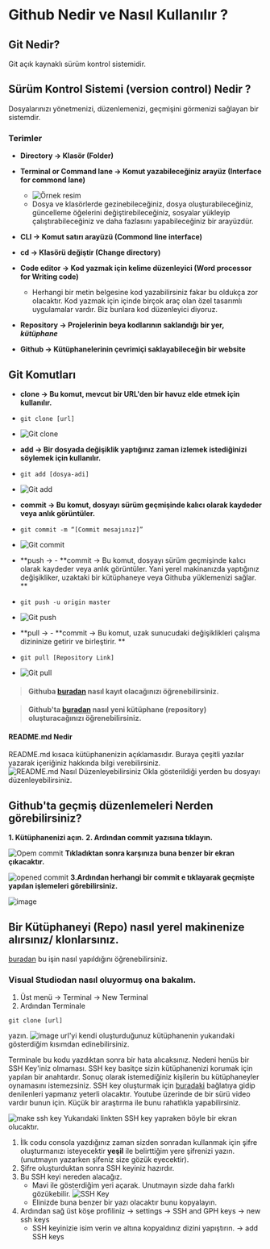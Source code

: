 # Github Nedir ve Nasıl Kullanılır ?

## Git Nedir?
Git açık kaynaklı sürüm kontrol sistemidir.

## Sürüm Kontrol Sistemi (version control) Nedir ?
Dosyalarınızı yönetmenizi, düzenlemenizi, geçmişini görmenizi sağlayan bir sistemdir.

### Terimler
- **Directory -> Klasör (Folder)**
- **Terminal or Command lane -> Komut yazabileceğiniz arayüz (Interface for commond lane)**

  -  ![Örnek resim](https://www.mfitzp.com/images/method/1472/GitBranchName_1.png)
  -  Dosya ve klasörlerde gezinebileceğiniz, dosya oluşturabileceğiniz, güncelleme öğelerini değiştirebileceğiniz, sosyalar yükleyip çalıştırabileceğiniz ve daha fazlasını yapabileceğiniz bir arayüzdür.
- **CLI -> Komut satırı arayüzü (Commond line interface)**
- **cd -> Klasörü değiştir (Change directory)**
- **Code editor -> Kod yazmak için kelime düzenleyici (Word processor for Writing code)**
  - Herhangi bir metin belgesine kod yazabilirsiniz fakar bu oldukça zor olacaktır. Kod yazmak için içinde birçok araç olan özel tasarımlı uygulamalar vardır. Biz bunlara kod düzenleyici diyoruz.
- **Repository -> Projelerinin beya kodlarının saklandığı bir yer, _kütüphane_**
- **Github -> Kütüphanelerinin çevrimiçi saklayabileceğin bir website**

## Git Komutları
- **clone -> Bu komut, mevcut bir URL'den bir havuz elde etmek için kullanılır.**
- ```console
  git clone [url]
  ```
-  ![Git clone](https://linuxteaching.com/storage/img/images_4/git_clone_ssh.png)

- **add -> Bir dosyada değişiklik yaptığınız zaman izlemek istediğinizi söylemek için kullanılır.**
- ```console
  git add [dosya-adi]
  ```
 -  ![Git add](https://www.arubacloud.com/getattachment/Tutorials/List-of-Tutorial/January-2020/Installation-and-first-steps-with-Git/image3.png.aspx;)
 
 - **commit -> Bu komut, dosyayı sürüm geçmişinde kalıcı olarak kaydeder veya anlık görüntüler.**
- ```console
  git commit -m “[Commit mesajınız]”
  ```
 -  ![Git commit](https://static.javatpoint.com/tutorial/git/images/git-push1.png)

 - **push ->  - **commit -> Bu komut, dosyayı sürüm geçmişinde kalıcı olarak kaydeder veya anlık görüntüler. Yani yerel makinanızda yaptığınız değişikliker, uzaktaki bir kütüphaneye veya Githuba yüklemenizi sağlar. **
- ```console
  git push -u origin master
  ```
 -  ![Git push](https://static.javatpoint.com/tutorial/git/images/git-push2.png)

 - **pull ->  - **commit -> Bu komut, uzak sunucudaki değişiklikleri çalışma dizininize getirir ve birleştirir. **
- ```console
  git pull [Repository Link]
  ```
 -  ![Git pull](https://www.jquery-az.com/wp-content/uploads/2018/06/4.0_4-Git-local-pull.png)

> #### Githuba [buradan](https://sosyalmedyabilgi.com/github-hesap-olusturma-nasil-yapilir-2022/) nasıl kayıt olacağınızı öğrenebilirsiniz.

> #### Github'ta [buradan](https://docs.github.com/en/repositories/creating-and-managing-repositories/creating-a-new-repository) nasıl yeni kütüphane (repository) oluşturacağınızı öğrenebilirsiniz.
#### README.md Nedir
README.md kısaca kütüphanenizin açıklamasıdır. Buraya çeşitli yazılar yazarak içeriğiniz hakkında bilgi verebilirsiniz.
![README.md Nasıl Düzenleyebilirsiniz](https://user-images.githubusercontent.com/102587414/186388658-6b74c2e3-58db-43d5-a3c0-d553f750db6c.png)
Okla gösterildiği yerden bu dosyayı düzenleyebilirsiniz.

## Github'ta geçmiş düzenlemeleri Nerden görebilirsiniz?
**1. Kütüphanenizi açın.**
**2. Ardından commit yazısına tıklayın.**

   ![Opem commit](https://user-images.githubusercontent.com/102587414/186391609-a575695a-053c-4d93-bc29-e4afda618c38.png)
   **Tıkladıktan sonra karşınıza buna benzer bir ekran çıkacaktır.**
   
   ![opened commit](https://user-images.githubusercontent.com/102587414/186391876-5cfeb11f-8d5f-422c-959e-11ec81767b0a.png)
**3.Ardından herhangi bir commit e tıklayarak geçmişte yapılan işlemeleri görebilirsiniz.**

![image](https://user-images.githubusercontent.com/102587414/186392547-4d57b245-64de-4245-b13e-5ce43d244bca.png)

## Bir Kütüphaneyi (Repo) nasıl yerel makinenize alırsınız/ klonlarsınız. 
[buradan](https://docs.github.com/en/repositories/creating-and-managing-repositories/cloning-a-repository) bu işin nasıl yapıldığını öğrenebilirsiniz.

### Visual Studiodan nasıl oluyormuş ona bakalım.
1. Üst menü -> Terminal -> New Terminal
2. Ardından Terminale 
  ```console
  git clone [url]
  ```
  yazın.
  ![image](https://user-images.githubusercontent.com/102587414/186403087-27b59eac-0308-4cb3-813c-faa17d6103bd.png)
  url'yi kendi oluşturduğunuz kütüphanenin yukarıdaki gösterdiğim kısımdan edinebilirsiniz.
  
  Terminale bu kodu yazdıktan sonra bir hata alıcaksınız. Nedeni henüs bir SSH Key'iniz olmaması. SSH key basitçe sizin kütüphanenizi korumak için yapılan bir anahtardır. Sonuç olarak istemediğiniz kişilerin bu kütüphaneyler oynamasını istemezsiniz.
  SSH key oluşturmak için [buradaki](https://docs.github.com/en/authentication/connecting-to-github-with-ssh/generating-a-new-ssh-key-and-adding-it-to-the-ssh-agent) bağlatıya gidip denilenleri yapmanız yeterli olacaktır. Youtube üzerinde de bir sürü video vardır bunun için. Küçük bir araştırma ile bunu rahatlıkla yapabilirsiniz.
  
![make ssh key](https://user-images.githubusercontent.com/102587414/186407930-7c855ce5-c28d-43af-a98e-7f5cafb56906.png)
Yukarıdaki linkten SSH key yapraken böyle bir ekran olucaktır.
1. İlk codu consola yazdığınız zaman sizden sonradan kullanmak için şifre oluşturmanızı isteyecektir **yeşil** ile belirttiğim yere şifrenizi yazın. (unutmayın yazarken şifeniz size gözük eyecektir).
2. Şifre oluşturduktan sonra SSH keyiniz hazırdır.
3. Bu SSH keyi nereden alacağız. 
   - Mavi ile gösterdiğim yeri açarak. Unutmayın sizde daha farklı gözükebilir.
   ![SSH Key](https://user-images.githubusercontent.com/102587414/186408806-1d8f2e0b-d539-46e0-90c8-79c23b93b717.png)
   - Elinizde buna benzer bir yazı olacaktır bunu kopyalayın.
4. Ardından sağ üst köşe profiliniz -> settings -> SSH and GPH keys -> new ssh keys 
   - SSH keyinizie isim verin ve altına kopyaldınız dizini yapıştırın. -> add SSH keys


 







